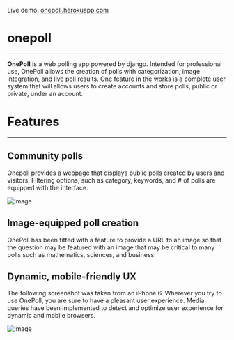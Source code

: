 Live demo: [onepoll.herokuapp.com](onepoll.herokuapp.com)

# onepoll
---
**OnePoll** is a web polling app powered by django. Intended for professional use, OnePoll allows
the creation of polls with categorization, image integration, and live poll results. One feature in the works
is a complete user system that will allows users to create accounts and store polls, public or private, under
an account.

# Features
---

[community polls]: http://i.imgur.com/ZCrPbtQ.jpg
[dynamic ux]: http://i.imgur.com/TqcKjWH.png
## Community polls
Onepoll provides a webpage that displays public polls created by users and visitors. Filtering options, such as
category, keywords, and # of polls are equipped with the interface.

![image][community polls]

## Image-equipped poll creation
OnePoll has been fitted with a feature to provide a URL to an image so that the question may be featured
with an image that may be critical to many polls such as mathematics, sciences, and business.

## Dynamic, mobile-friendly UX
The following screenshot was taken from an iPhone 6.
Wherever you try to use OnePoll, you are sure to have a pleasant user experience. Media queries have been
implemented to detect and optimize user experience for dynamic and mobile browsers.

![image][dynamic ux]
